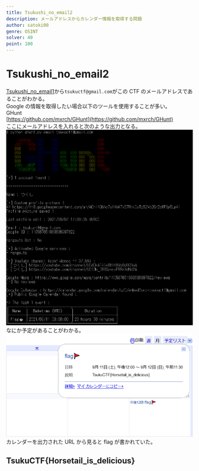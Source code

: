 ```yaml
---
title: Tsukushi_no_email2
description: メールアドレスからカレンダー情報を取得する問題
author: satoki00
genre: OSINT
solver: 40
point: 100
---
```


# Tsukushi_no_email2

[Tsukushi_no_email1](../tsukushi_no_email1)から`tsukuctf@gmail.com`がこの CTF のメールアドレスであることがわかる。  
Google の情報を取得したい場合以下のツールを使用することが多い。  
GHunt  
[https://github.com/mxrch/GHunt](https://github.com/mxrch/GHunt)  
ここにメールアドレスを入れると次のような出力となる。  
![images/image1.png](images/image1.png)  
なにか予定があることがわかる。  
![images/image2.png](images/image2.png)  
カレンダーを出力された URL から見ると flag が書かれていた。

## TsukuCTF{Horsetail_is_delicious}
